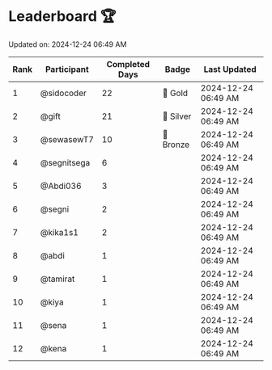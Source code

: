 # Leaderboard 🏆

Updated on: 2024-12-24 06:49 AM

| Rank | Participant       | Completed Days | Badge      | Last Updated         |
|------|-------------------|----------------|------------|----------------------|
| 1    | @sidocoder        | 22             | 🏅 Gold     | 2024-12-24 06:49 AM |
| 2    | @gift             | 21             | 🥈 Silver   | 2024-12-24 06:49 AM |
| 3    | @sewasewT7        | 10             | 🥉 Bronze   | 2024-12-24 06:49 AM |
| 4    | @segnitsega       | 6              |            | 2024-12-24 06:49 AM |
| 5    | @Abdi036          | 3              |            | 2024-12-24 06:49 AM |
| 6    | @segni            | 2              |            | 2024-12-24 06:49 AM |
| 7    | @kika1s1          | 2              |            | 2024-12-24 06:49 AM |
| 8    | @abdi             | 1              |            | 2024-12-24 06:49 AM |
| 9    | @tamirat          | 1              |            | 2024-12-24 06:49 AM |
| 10   | @kiya             | 1              |            | 2024-12-24 06:49 AM |
| 11   | @sena             | 1              |            | 2024-12-24 06:49 AM |
| 12   | @kena             | 1              |            | 2024-12-24 06:49 AM |
